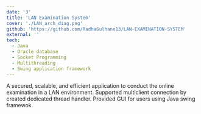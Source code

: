```yaml
---
date: '3'
title: 'LAN Examination System'
cover: './LAN_arch_diag.png'
github: 'https://github.com/RadhaGulhane13/LAN-EXAMINATION-SYSTEM'
external: ''
tech:
  - Java
  - Oracle database
  - Socket Programming
  - Multithreading
  - Swing application framework
---
```


A secured, scalable, and efficient application to conduct the online examination in a LAN environment. Supported multiclient connection by created dedicated thread handler. Provided GUI for users using Java swing framewok.
